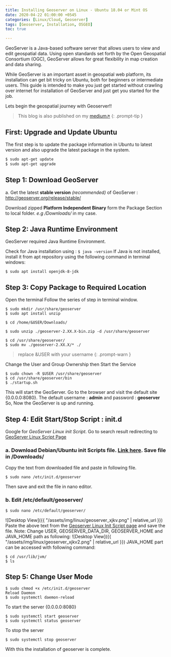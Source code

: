 ```yaml
---
title: Installing Geoserver on Linux - Ubuntu 18.04 or Mint OS
date: 2020-04-22 01:00:00 +0545
categories: [Linux/Cloud, Geoserver]
tags: [Geoserver, Installation, OSGEO]
toc: true

---
```


GeoServer is a Java-based software server that allows users to view and edit geospatial data. Using open standards set forth by the Open Geospatial Consortium (OGC), GeoServer allows for great flexibility in map creation and data sharing.

While GeoServer is an important asset in geospatial web platform, its installation can get bit tricky on Ubuntu, both for beginners or intermediate users. This guide is intended to make you just get started without crawling over internet for installation of GeoServer and just get you started for the job.

Lets begin the geospatial journey with Geoserver!!

> This blog is also published on my [medium↗️](https://medium.com/@ghimirehillson/installing-geoserver-on-linux-ubuntu-18-04-mint-d5f54d70ff32)
{: .prompt-tip }

## First: Upgrade and Update Ubuntu

The first step is to update the package information in Ubuntu to latest version and also upgrade the latest package in the system.

```sh
$ sudo apt-get update
$ sudo apt-get upgrade
```

## Step 1: Download GeoServer
a. Get the latest <b>stable version</b> <i>(recommended)</i> of GeoServer :
http://geoserver.org/release/stable/

Download zipped <b>Platform Independent Binary</b> form the Package Section to local folder. <i>e.g /Downloads/</i> in my case.

## Step 2: Java Runtime Environment
GeoServer required Java Runtime Environment.

Check for Java installation using : 
``` $ java -version ```
If Java is not installed, install it from apt repository using the following command in terminal windows:
```
$ sudo apt install openjdk-8-jdk
```
## Step 3: Copy Package to Required Location
Open the terminal Follow the series of step in terminal window.
```
$ sudo mkdir /usr/share/geoserver
$ sudo apt install unzip

$ cd /home/&USER/Downloads/

$ sudo unzip ./geoserver-2.XX.X-bin.zip -d /usr/share/geoserver

$ cd /usr/share/geoserver/
$ sudo mv ./geoserver-2.XX.X/* ./
```
>replace &USER with your username
{: .prompt-warn }

Change the User and Group Ownership then Start the Service
```
$ sudo chown -R $USER /usr/share/geoserver
$ cd /usr/share/geoserver/bin
$ ./startup.sh
```
This will start the GeoServer. Go to the browser and visit the default site {0.0.0.0:8080}.
The default username : <b>admin</b> and password : <b>geoserver</b>
So, Now the GeoServer is up and running.

## Step 4: Edit Start/Stop Script : init.d

Google for <i>GeoServer Linux init Script</i>. Go to search result redirecting to [GeoServer Linux Script Page](https://docs.geoserver.org/latest/en/user/production/linuxscript.html)
### a. Download Debian/Ubuntu init Scripts file. [Link here](https://docs.geoserver.org/latest/en/user/_downloads/03ac89bc6429e69f2ce008200cc5e608/geoserver_deb). Save file in /Downloads/
Copy the text from downloaded file and paste in following file.
```
$ sudo nano /etc/init.d/geoserver
```
Then save and exit the file in nano editor.
### b. Edit /etc/default/geoserver/
```
$ sudo nano /etc/default/geoserver/
```
![Desktop View]({{ "/assets/img/linux/geoserver_xjkv.png" | relative_url }})
Paste the above text from the [Geoserver Linux Init Script page](https://docs.geoserver.org/latest/en/user/production/linuxscript.html) and save the file.
Note: Change USER, GEOSERVER_DATA_DIR, GEOSERVER_HOME and JAVA_HOME path as following:
![Desktop View]({{ "/assets/img/linux/geoserver_xjkv2.png" | relative_url }})
JAVA_HOME part can be accessed with following command:
```
$ cd /usr/lib/jvm/
$ ls
```
## Step 5: Change User Mode
```
$ sudo chmod +x /etc/init.d/geoserver
Reload Daemon
$ sudo systemctl daemon-reload
```
To start the server {0.0.0.0:8080}
```
$ sudo systemctl start geoserver
$ sudo systemctl status geoserver
```
To stop the server
```
$ sudo systemctl stop geoserver
```
With this the installation of geoserver is complete.